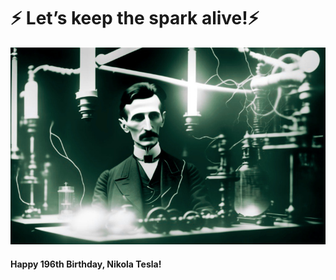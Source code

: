 # ⚡ Let’s keep the spark alive!⚡   
![⚡ Let’s keep the spark alive. Happy Birthday, Nikola Tesla! ⚡](Nikola_Tesla_169.jpg)

#### Happy 196th Birthday, Nikola Tesla! 
